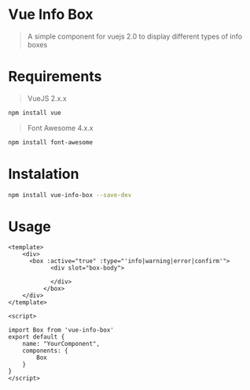 # Vue Info Box

> A simple component for vuejs 2.0 to display different types of info boxes

# Requirements

> VueJS 2.x.x

```bash
npm install vue
```

> Font Awesome 4.x.x

```bash
npm install font-awesome
```

# Instalation
```bash
npm install vue-info-box --save-dev
```

# Usage
```Vue
<template>
    <div>
      <box :active="true" :type="'info|warning|error|confirm'">
  			<div slot="box-body">

  			</div>
		  </box>
    </div>
</template>

<script>

import Box from 'vue-info-box'
export default {
	name: "YourComponent",
	components: {
	    Box
	}
}
</script>
```
